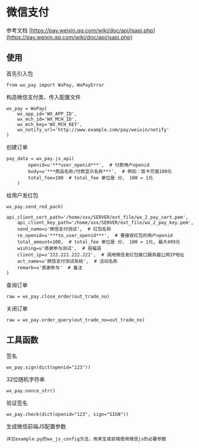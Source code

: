 # 微信支付

参考文档 [https://pay.weixin.qq.com/wiki/doc/api/jsapi.php](https://pay.weixin.qq.com/wiki/doc/api/jsapi.php)

## 使用

首先引入包

    from wx_pay import WxPay, WxPayError

构造微信支付类，传入配置文件

    wx_pay = WxPay(
        wx_app_id='WX_APP_ID', 
        wx_mch_id='WX_MCH_ID', 
        wx_mch_key='WX_MCH_KEY',
        wx_notify_url='http://www.example.com/pay/weixin/notify'
    )

创建订单

    pay_data = wx_pay.js_api(
            openid=u'***user_openid***',  # 付款用户openid
            body=u'***商品名称/付款显示名称***',  # 例如：饭卡充值100元
            total_fee=100  # total_fee 单位是 分， 100 = 1元
        )
        
        
给用户发红包

    wx_pay.send_red_pack(
        api_client_cert_path='/home/xxx/SERVER/ext_file/wx_2_pay_cert.pem',
        api_client_key_path='/home/xxx/SERVER/ext_file/wx_2_pay_key.pem',
        send_name=u'微信支付测试',  # 红包名称
        re_openid=u'***to_user_openid***',  # 要接收红包的用户openid
        total_amount=100,  # total_fee 单位是 分， 100 = 1元, 最大499元
        wishing=u'感谢参与测试',  # 祝福语
        client_ip=u'222.222.222.222',  # 调用微信发红包接口服务器公网IP地址
        act_name=u'微信支付测试系统',  # 活动名称
        remark=u'感谢参与'  # 备注
    )


查询订单

    raw = wx_pay.close_order(out_trade_no)

关闭订单

    raw = wx_pay.order_query(out_trade_no=out_trade_no)

## 工具函数

签名

    wx_pay.sign(dict(openid="123"))

32位随机字符串

    wx_pay.nonce_str()


验证签名

    wx_pay.check(dict(openid="123", sign="SIGN"))

生成微信前端JS配置参数

    详见example.py的wx_js_config方法，用来生成前端使用微信js的必要参数

